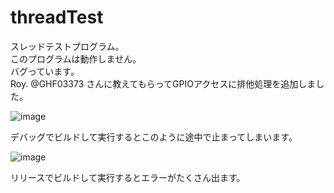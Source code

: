 # threadTest
スレッドテストプログラム。  
このプログラムは動作しません。  
バグっています。  
Roy. @GHF03373 さんに教えてもらってGPIOアクセスに排他処理を追加しました。  

![image](https://github.com/kuran-kuran/threadTest/assets/57883554/1178c517-eabf-4570-a1b3-58967574a63f)

デバッグでビルドして実行するとこのように途中で止まってしまいます。

![image](https://github.com/kuran-kuran/threadTest/assets/57883554/3a7024a8-1be2-408b-9828-88eff57bf86b)

リリースでビルドして実行するとエラーがたくさん出ます。
